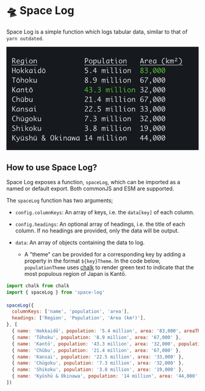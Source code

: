 # 🛸 Space Log

Space Log is a simple function which logs tabular data, similar to that of `yarn outdated`.

![Regions of Japan](https://github.com/01taylop/space-log/blob/main/assets/results.png?raw=true)

## How to use Space Log?

Space Log exposes a function, `spaceLog`, which can be imported as a named or default export. Both commonJS and ESM are supported.

The `spaceLog` function has two arguments;

- `config.columnKeys`: An array of keys, i.e. the `data[key]` of each column.

- `config.headings`: An optional array of headings, i.e. the title of each column. If no headings are provided, only the data will be output.

- `data`: An array of objects containing the data to log.
  - A "theme" can be provided for a corresponding key by adding a property in the format `${key}Theme`. In the code below, `populationTheme` uses [chalk](https://www.npmjs.com/package/chalk) to render green text to indicate that the most populous region of Japan is Kantō.

```js
import chalk from chalk
import { spaceLog } from 'space-log'

spaceLog({
  columnKeys: ['name', 'population', 'area'],
  headings: ['Region', 'Population', 'Area (km²)'],
}, [
  { name: 'Hokkaidō', population: '5.4 million', area: '83,000', areaTheme: chalk.green },
  { name: 'Tōhoku', population: '8.9 million', area: '67,000' },
  { name: 'Kantō', population: '43.3 million', area: '32,000', populationTheme: chalk.green },
  { name: 'Chūbu', population: '21.4 million', area: '67,000' },
  { name: 'Kansai', population: '22.5 million', area: '33,000' },
  { name: 'Chūgoku', population: '7.3 million', area: '32,000' },
  { name: 'Shikoku', population: '3.8 million', area: '19,000' },
  { name: 'Kyūshū & Okinawa', population: '14 million', area: '44,000' },
])
```
